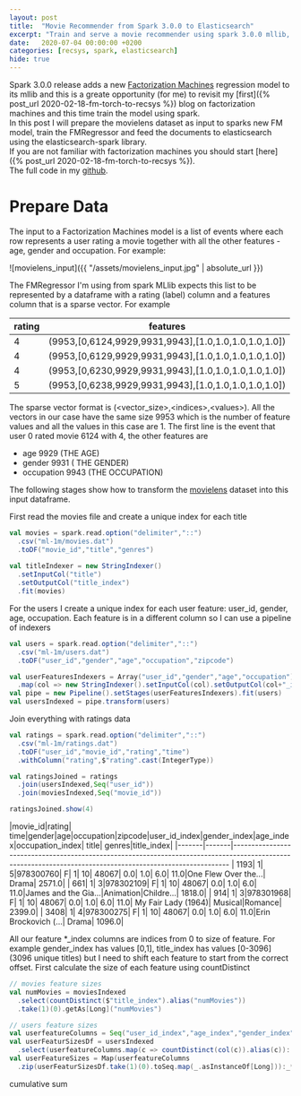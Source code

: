 ```yaml
---
layout: post
title:  "Movie Recommender from Spark 3.0.0 to Elasticsearch"
excerpt: "Train and serve a movie recommender using spark 3.0.0 mllib, factorization machines and elasticsearch "
date:   2020-07-04 00:00:00 +0200
categories: [recsys, spark, elasticsearch]
hide: true
---
```


Spark 3.0.0 release adds a new [Factorization Machines](https://issues.apache.org/jira/browse/SPARK-29224) regression model to its mllib and this is a greate opportunity (for me) to revisit my [first]({% post_url 2020-02-18-fm-torch-to-recsys %}) blog on factorization machines and this time train the model using spark.  
In this post I will prepare the movielens dataset as input to sparks new FM model, train the FMRegressor and feed the documents to elasticsearch using the elasticsearch-spark library.  
If you are not familiar with factorization machines you should start [here]({% post_url 2020-02-18-fm-torch-to-recsys %}).  
The full code in my [github](https://github.com/yonigottesman/spark_fm).


Prepare Data
====
The input to a Factorization Machines model is a list of events where each row represents a user rating a movie together with all the other features - age, gender and occupation. For example:

![movielens_input]({{ "/assets/movielens_input.jpg" | absolute_url }})


The FMRegressor I'm using from spark MLlib expects this list to be represented by a dataframe with a rating (label) column and a features column that is a sparse vector. For example

|rating|features                                            |
|------|----------------------------------------------------|
|4     |(9953,[0,6124,9929,9931,9943],[1.0,1.0,1.0,1.0,1.0])|
|4     |(9953,[0,6129,9929,9931,9943],[1.0,1.0,1.0,1.0,1.0])|
|4     |(9953,[0,6230,9929,9931,9943],[1.0,1.0,1.0,1.0,1.0])|
|5     |(9953,[0,6238,9929,9931,9943],[1.0,1.0,1.0,1.0,1.0])|

The sparse vector format is (\<vector_size\>,\<indices\>,\<values\>). All the vectors in our case have the same size 9953 which is the number of feature values and all the values in this case are 1. The first line is the event that user 0 rated movie 6124 with 4, the other features are 
* age 9929 (THE AGE)
* gender 9931 ( THE GENDER) 
* occupation 9943 (THE OCCUPATION)  

The following stages show how to transform the [movielens](http://files.grouplens.org/datasets/movielens/ml-1m.zip) dataset into this input dataframe.

First read the movies file and create a unique index for each title

```scala
val movies = spark.read.option("delimiter","::")
  .csv("ml-1m/movies.dat")
  .toDF("movie_id","title","genres")
    
val titleIndexer = new StringIndexer()
  .setInputCol("title")
  .setOutputCol("title_index")
  .fit(movies)
```

For the users I create a unique index for each user feature: user_id, gender, age, occupation. Each feature is in a different column so I can use a pipeline of indexers

```scala
val users = spark.read.option("delimiter","::")
  .csv("ml-1m/users.dat")
  .toDF("user_id","gender","age","occupation","zipcode")

val userFeaturesIndexers = Array("user_id","gender","age","occupation")
  .map(col => new StringIndexer().setInputCol(col).setOutputCol(col+"_index"))
val pipe = new Pipeline().setStages(userFeaturesIndexers).fit(users)
val usersIndexed = pipe.transform(users)
```

Join everything with ratings data

```scala
val ratings = spark.read.option("delimiter","::")
  .csv("ml-1m/ratings.dat")
  .toDF("user_id","movie_id","rating","time")
  .withColumn("rating",$"rating".cast(IntegerType))

val ratingsJoined = ratings
  .join(usersIndexed,Seq("user_id"))
  .join(moviesIndexed,Seq("movie_id"))

ratingsJoined.show(4)
```

|movie_id|rating|     time|gender|age|occupation|zipcode|user_id_index|gender_index|age_index|occupation_index|               title|              genres|title_index|
|-------|-------|-----------------------------------------------------------------------------------------------------------------------------------------------------------
|    1193|      1|     5|978300760|     F|  1|        10|  48067|          0.0|         1.0|      6.0|            11.0|One Flew Over the...|               Drama|     2571.0|
|     661|      1|     3|978302109|     F|  1|        10|  48067|          0.0|         1.0|      6.0|            11.0|James and the Gia...|Animation|Childre...|     1818.0|
|     914|      1|     3|978301968|     F|  1|        10|  48067|          0.0|         1.0|      6.0|            11.0| My Fair Lady (1964)|     Musical|Romance|     2399.0|
|    3408|      1|     4|978300275|     F|  1|        10|  48067|          0.0|         1.0|      6.0|            11.0|Erin Brockovich (...|               Drama|     1096.0|


All our feature *_index columns are indices from 0 to size of feature. For example gender_index has values [0,1], title_index has values [0-3096] (3096 unique titles) but I need to shift each feature to start from the correct offset. First calculate the size of each feature using countDistinct

```scala
// movies feature sizes
val numMovies = moviesIndexed
  .select(countDistinct($"title_index").alias("numMovies"))
  .take(1)(0).getAs[Long]("numMovies")

// users feature sizes
val userfeatureColumns = Seq("user_id_index","age_index","gender_index","occupation_index")
val userFeaturSizesDf = usersIndexed
  .select(userfeatureColumns.map(c => countDistinct(col(c)).alias(c)): _*)
val userFeatureSizes = Map(userfeatureColumns
  .zip(userFeaturSizesDf.take(1)(0).toSeq.map(_.asInstanceOf[Long])):_*)
```


cumulative sum
